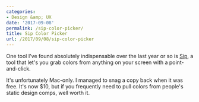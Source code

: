 ```yaml
---
categories:
- Design &amp; UX
date: '2017-09-08'
permalink: /sip-color-picker/
title: Sip Color Picker
url: /2017/09/08/sip-color-picker
---
```


One tool I've found absolutely indispensable over the last year or so is [Sip](https://sipapp.io/), a tool that let's you grab colors from anything on your screen with a point-and-click.

It's unfortunately Mac-only. I managed to snag a copy back when it was free. It's now $10, but if you frequently need to pull colors from people's static design comps, well worth it.